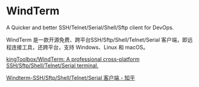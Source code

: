 # WindTerm

A Quicker and better SSH/Telnet/Serial/Shell/Sftp client for DevOps.

WindTerm 是一款开源免费、跨平台SSH/Sftp/Shell/Telnet/Serial 客户端，即远程连接工具，还跨平台，支持 Windows、Linux 和 macOS。

[kingToolbox/WindTerm: A professional cross-platform SSH/Sftp/Shell/Telnet/Serial terminal.](https://github.com/kingToolbox/WindTerm)

[Windterm-SSH/Sftp/Shell/Telnet/Serial 客户端 - 知乎](https://zhuanlan.zhihu.com/p/623841026)
